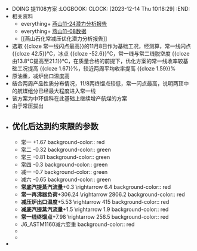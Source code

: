 - DOING 提1108方案
  :LOGBOOK:
  CLOCK: [2023-12-14 Thu 10:18:29]
  :END:
- 相关资料
	- everything+ [燕山11-24潜力分析报告](file:///D:/WeChat/WeChat%20Files/wxid_7f3f2f3fo74k22/FileStorage/File/2023-12/%E7%87%95%E5%B1%B1%E7%9F%B3%E5%8C%96%E5%B8%B8%E5%87%8F%E5%8E%8B%E4%BC%98%E5%8C%96%E6%BD%9C%E5%8A%9B%E5%88%86%E6%9E%90%E6%8A%A5%E5%91%8A11-24.docx)
	- everything+ [燕山11-08数据](file:///D:/WeChat/WeChat%20Files/wxid_7f3f2f3fo74k22/FileStorage/File/2023-12/YanshanResultSummary(2023_11_08_18_58).xlsx)
	- [[燕山石化常减压优化潜力分析报告]]
- 选取 {{cloze 常一线闪点最高}}的11月8日作为基础工况，经测算，常一线闪点 {{cloze 42.5}}℃，冰点 {{cloze -52.6}}℃，常一线与常二线脱空度 {{cloze 由13.8℃提高至21.1}}℃，在质量合格的前提下，优化方案的常一线收率较基础工况提高 {{cloze 1.67}}%，较近两周平均收率提高 {{cloze 1.59}}%
- 原油重，减炉出口温度高
- 结合两周产品性质分布情况，11/8两终馏点较低，常一闪点最高，说明两顶中的航煤组分已经最大程度进入常一线
- 该方案为中环信科在此基础上继续增产航煤的方案
- 由于常压拔出
- ## 优化后达到约束限的参数
	- 常一 +1.67
	  background-color:: red
	- 常二 -0.32
	  background-color:: green
	- 常三 -0.81
	  background-color:: green
	- 常四 -0.3
	  background-color:: green
	- 减一 -0.7
	  background-color:: green
	- 减六 -0.65
	  background-color:: green
	- **常底汽提蒸汽流量**+0.3 \rightarrow 6.4
	  background-color:: red
	- **常一再沸器负荷**+306.24 \rightarrow 2806.2
	  background-color:: red
	- **减压炉出口温度**+5.53 \rightarrow 415
	  background-color:: red
	- **减底汽提蒸汽流量**+1.5 \rightarrow 1.9
	  background-color:: red
	- **常一线终馏点**+7.98 \rightarrow 256.5
	  background-color:: red
	- J6_ASTM1160减六变重
	  background-color:: red
	-
	-
-